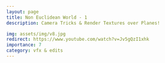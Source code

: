 ```yaml
---
layout: page
title: Non Euclidean World - 1
description: Camera Tricks & Render Textures over Planes!

img: assets/img/v8.jpg
redirect: https://www.youtube.com/watch?v=Jv5gQzI1xhk
importance: 7
category: vfx & edits
---
```


